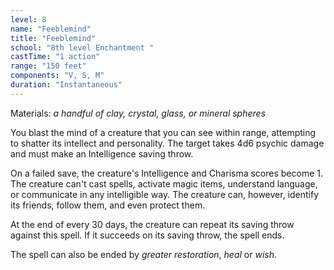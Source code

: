 ```yaml
---
level: 8
name: "Feeblemind"
title: "Feeblemind"
school: "8th level Enchantment "
castTime: "1 action"
range: "150 feet"
components: "V, S, M"
duration: "Instantaneous"
---
```


Materials: *a handful of clay, crystal, glass, or mineral spheres*

You blast the mind of a creature that you can see within range, attempting to shatter its intellect and personality. The target takes 4d6 psychic damage and must make an Intelligence saving throw.

On a failed save, the creature's Intelligence and Charisma scores become 1. The creature can't cast spells, activate magic items, understand language, or communicate in any intelligible way. The creature can, however, identify its friends, follow them, and even protect them.

At the end of every 30 days, the creature can repeat its saving throw against this spell. If it succeeds on its saving throw, the spell ends.

The spell can also be ended by *greater restoration*, *heal* or *wish*.

